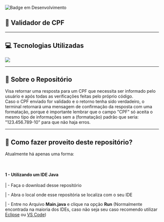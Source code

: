 ![Badge em Desenvolvimento](http://img.shields.io/static/v1?label=STATUS&message=TERMINADO&color=GREEN&style=for-the-badge) <br>

<h2>📑 Validador de CPF</h2>
<hr>
<h2>💻 Tecnologias Utilizadas</h2>
<img src="https://img.shields.io/badge/java-%23ED8B00.svg?style=for-the-badge&logo=java&logoColor=white">
<hr>
<h2>📃 Sobre o Repositório</h2>
<p>Visa retornar uma resposta para um CPF que necessita ser informado pelo usuário e após todas as verificações feitas pelo próprio código.<br>
Caso o CPF enviado for validado e o retorno tenha sido verdadeiro, o terminal retornará uma mensagem de confirmação da resposta com uma formatação, porque é importante
lembrar que o campo "CPF" só aceita o mesmo tipo de informações sem a (formatação) padrão que seria: "123.456.789-10" para que não haja erros.</p>
<hr>
<h2>🤔 Como fazer proveito deste repositório?</h2>
<p>Atualmente há apenas uma forma:</p>
<br>
<h4>1 - Utilizando um IDE Java</h4>
<p>| - Faça o download desse repositório</p>
<p>| - Abra o local onde esse repositória se localiza com o seu IDE</p>
<p>| - Entre no Arquivo <b>Main.java</b> e clique na opção <b>Run</b> (Normalmente encontrada na maioria dos IDEs, caso não seja seu caso recomendo utilizar <a href="https://www.eclipse.org">Eclipse</a> ou <a href="https://code.visualstudio.com">VS Code</a>)</p>
<br>
